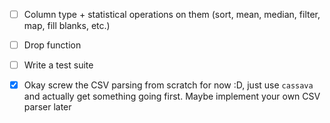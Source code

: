 - [ ] Column type + statistical operations on them (sort, mean, median, filter, map, fill blanks, etc.)
- [ ] Drop function
- [ ] Write a test suite

- [x] Okay screw the CSV parsing from scratch for now :D, just use `cassava` and actually get something going first. Maybe implement your own CSV parser later

